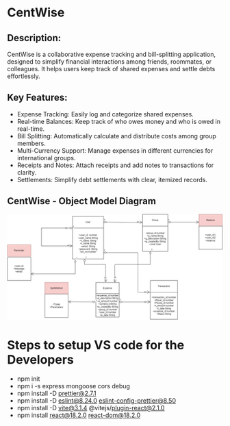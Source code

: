# CentWise

## Description:

CentWise is a collaborative expense tracking and bill-splitting application, designed to simplify financial interactions among friends, roommates, or colleagues. It helps users keep track of shared expenses and settle debts effortlessly.

## Key Features:

* Expense Tracking: Easily log and categorize shared expenses.
* Real-time Balances: Keep track of who owes money and who is owed in real-time.
* Bill Splitting: Automatically calculate and distribute costs among group members.
* Multi-Currency Support: Manage expenses in different currencies for international groups.
* Receipts and Notes: Attach receipts and add notes to transactions for clarity.
* Settlements: Simplify debt settlements with clear, itemized records.


## CentWise - Object Model Diagram

![Alt text](CentWise.jpg)

# Steps to setup VS code for the Developers
 
* npm init
* npm i -s express mongoose cors debug
* npm install -D prettier@2.7.1
* npm install -D eslint@8.24.0 eslint-config-prettier@8.50
* npm install -D vite@3.1.4 @vitejs/plugin-react@2.1.0
* npm install react@18.2.0 react-dom@18.2.0